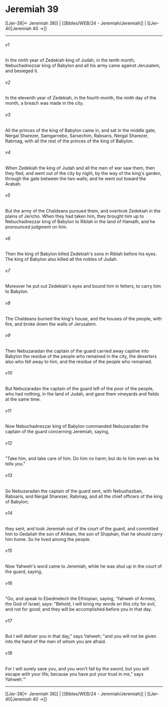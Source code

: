 # Jeremiah 39

[[Jer-38|← Jeremiah 38]] | [[Bibles/WEB/24 - Jeremiah/Jeremiah]] | [[Jer-40|Jeremiah 40 →]]
***



###### v1 
In the ninth year of Zedekiah king of Judah, in the tenth month, Nebuchadnezzar king of Babylon and all his army came against Jerusalem, and besieged it. 

###### v2 
In the eleventh year of Zedekiah, in the fourth month, the ninth day of the month, a breach was made in the city. 

###### v3 
All the princes of the king of Babylon came in, and sat in the middle gate, Nergal Sharezer, Samgarnebo, Sarsechim, Rabsaris, Nergal Sharezer, Rabmag, with all the rest of the princes of the king of Babylon. 

###### v4 
When Zedekiah the king of Judah and all the men of war saw them, then they fled, and went out of the city by night, by the way of the king's garden, through the gate between the two walls; and he went out toward the Arabah. 

###### v5 
But the army of the Chaldeans pursued them, and overtook Zedekiah in the plains of Jericho. When they had taken him, they brought him up to Nebuchadnezzar king of Babylon to Riblah in the land of Hamath; and he pronounced judgment on him. 

###### v6 
Then the king of Babylon killed Zedekiah's sons in Riblah before his eyes. The king of Babylon also killed all the nobles of Judah. 

###### v7 
Moreover he put out Zedekiah's eyes and bound him in fetters, to carry him to Babylon. 

###### v8 
The Chaldeans burned the king's house, and the houses of the people, with fire, and broke down the walls of Jerusalem. 

###### v9 
Then Nebuzaradan the captain of the guard carried away captive into Babylon the residue of the people who remained in the city, the deserters also who fell away to him, and the residue of the people who remained. 

###### v10 
But Nebuzaradan the captain of the guard left of the poor of the people, who had nothing, in the land of Judah, and gave them vineyards and fields at the same time. 

###### v11 
Now Nebuchadnezzar king of Babylon commanded Nebuzaradan the captain of the guard concerning Jeremiah, saying, 

###### v12 
"Take him, and take care of him. Do him no harm; but do to him even as he tells you." 

###### v13 
So Nebuzaradan the captain of the guard sent, with Nebushazban, Rabsaris, and Nergal Sharezer, Rabmag, and all the chief officers of the king of Babylon; 

###### v14 
they sent, and took Jeremiah out of the court of the guard, and committed him to Gedaliah the son of Ahikam, the son of Shaphan, that he should carry him home. So he lived among the people. 

###### v15 
Now Yahweh's word came to Jeremiah, while he was shut up in the court of the guard, saying, 

###### v16 
"Go, and speak to Ebedmelech the Ethiopian, saying, 'Yahweh of Armies, the God of Israel, says: "Behold, I will bring my words on this city for evil, and not for good; and they will be accomplished before you in that day. 

###### v17 
But I will deliver you in that day," says Yahweh; "and you will not be given into the hand of the men of whom you are afraid. 

###### v18 
For I will surely save you, and you won't fall by the sword, but you will escape with your life; because you have put your trust in me," says Yahweh.'"

***
[[Jer-38|← Jeremiah 38]] | [[Bibles/WEB/24 - Jeremiah/Jeremiah]] | [[Jer-40|Jeremiah 40 →]]
